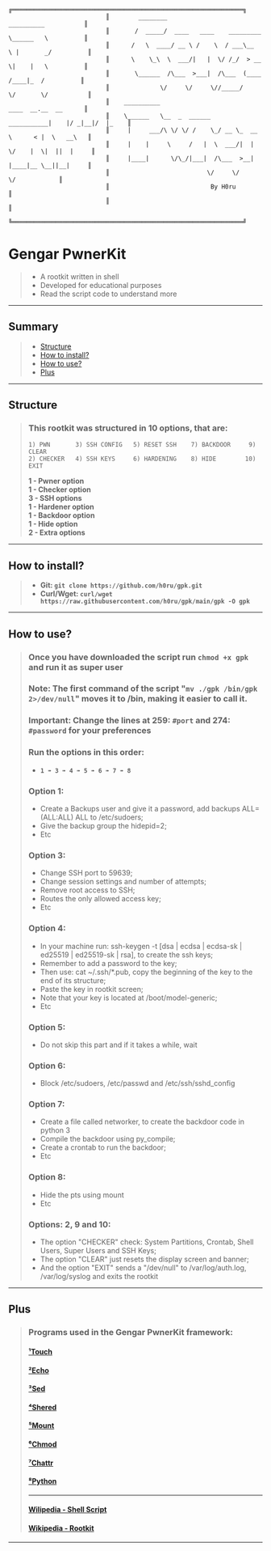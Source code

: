 ```
                           ╔════════════════════════════════════════════════════════════════╗
                           ║        ________                           __________           ║ 
                           ║       /  _____/  ____   ____    _________ \______   \          ║ 
                           ║      /   \  ____/ __ \ /    \  / ___\__  \ |       _/          ║ 
                           ║      \    \_\  \  ___/|   |  \/ /_/  > __ \|    |   \          ║ 
                           ║       \______  /\___  >___|  /\___  (____  /____|_  /          ║
                           ║              \/     \/     \//_____/     \/       \/           ║
                           ║    __________                             ____  __.__  __      ║
                           ║    \______   \__  _  ______   ___________|    |/ _|__|/  |_    ║
                           ║     |     ___/\ \/ \/ /    \_/ __ \_  __ \      < |  \   __\   ║
                           ║     |    |     \     /   |  \  ___/|  | \/    |  \|  ||  |     ║
                           ║     |____|      \/\_/|___|  /\___  >__|  |____|__ \__||__|     ║
                           ║                           \/     \/              \/            ║
                           ║                            By H0ru                             ║
                           ║                                                                ║
                           ╚════════════════════════════════════════════════════════════════╝
```
# Gengar PwnerKit
> * A rootkit written in shell
> * Developed for educational purposes
> * Read the script code to understand more
---

## Summary
> * [Structure](#structure)
> * [How to install?](#how-to-install)
> * [How to use?](#how-to-use)
> * [Plus](#plus)
---

## Structure
> ### This rootkit was structured in 10 options, that are:
> ```
> 1) PWN       3) SSH CONFIG   5) RESET SSH    7) BACKDOOR     9) CLEAR
> 2) CHECKER   4) SSH KEYS     6) HARDENING    8) HIDE        10) EXIT
> ```
> **1 - Pwner option**\
> **1 - Checker option**\
> **3 - SSH options**\
> **1 - Hardener option**\
> **1 - Backdoor option**\
> **1 - Hide option**\
> **2 - Extra options**
---

## How to install?
> - **Git: `git clone https://github.com/h0ru/gpk.git`**
> - **Curl/Wget: `curl/wget https://raw.githubusercontent.com/h0ru/gpk/main/gpk -O gpk `**
---

## How to use?
> ### Once you have downloaded the script run `chmod +x gpk` and run it as super user
> ### Note: **The first command of the script "`mv ./gpk /bin/gpk 2>/dev/null`" moves it to /bin, making it easier to call it.**
> ### Important: Change the lines at 259: `#port` and 274: `#password` for your preferences
> ### Run the options in this order:
> - **`1 ➠ 3 ➠ 4 ➠ 5 ➠ 6 ➠ 7 ➠ 8`**
> 
> ### Option 1: 
> - Create a Backups user and give it a password, add backups   ALL=(ALL:ALL) ALL to /etc/sudoers;
> - Give the backup group the hidepid=2;
> - Etc
>
> ### Option 3: 
> - Change SSH port to 59639;
> - Change session settings and number of attempts;
> - Remove root access to SSH; 
> - Routes the only allowed access key;
> - Etc
>
> ### Option 4:
> - In your machine run: ssh-keygen -t [dsa | ecdsa | ecdsa-sk | ed25519 | ed25519-sk | rsa], to create the ssh keys;
> - Remember to add a password to the key;
> - Then use: cat ~/.ssh/*.pub, copy the beginning of the key to the end of its structure;
> - Paste the key in rootkit screen;
> - Note that your key is located at /boot/model-generic;
> - Etc
>
> ### Option 5:
> - Do not skip this part and if it takes a while, wait
>
> ### Option 6:
> - Block /etc/sudoers, /etc/passwd and /etc/ssh/sshd_config
>
> ### Option 7:
> - Create a file called networker, to create the backdoor code in python 3
> - Compile the backdoor using py_compile;
> - Create a crontab to run the backdoor;
> - Etc
>
> ### Option 8:
> - Hide the pts using mount
> - Etc
>
> ### Options: 2, 9 and 10:
> - The option "CHECKER" check: System Partitions, Crontab, Shell Users, Super Users and SSH Keys;
> - The option "CLEAR" just resets the display screen and banner;
> - And the option "EXIT" sends a "/dev/null" to /var/log/auth.log, /var/log/syslog and exits the rootkit
---

## Plus
> ### Programs used in the Gengar PwnerKit framework:
> #### [¹Touch](https://linux.die.net/man/1/touch)
> #### [²Echo](https://linux.die.net/man/1/echo)
> #### [³Sed](https://linux.die.net/man/1/sed)
> #### [⁴Shered](https://linux.die.net/man/1/shred)
> #### [⁵Mount](https://linux.die.net/man/8/mount)
> #### [⁶Chmod](https://linux.die.net/man/1/chmod)
> #### [⁷Chattr](https://linux.die.net/man/1/chattr)
> #### [⁸Python](https://linux.die.net/man/1/python)
> ---
> #### [Wilipedia - Shell Script](https://en.wikipedia.org/wiki/Shell_script)
> #### [Wikipedia - Rootkit](https://en.wikipedia.org/wiki/Rootkit)
---
